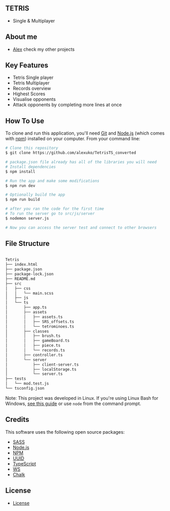 ## TETRIS
* Single & Multiplayer
## About me
* [Alex](https://alejandro-rivera.com/) check my other projects

## Key Features
* Tetris Single player
* Tetris Multiplayer
* Records overview
* Highest Scores
* Visualise opponents
* Attack opponents by completing more lines at once 

## How To Use

To clone and run this application, you'll need [Git](https://git-scm.com) and [Node.js](https://nodejs.org/en/download/) (which comes with [npm](http://npmjs.com)) installed on your computer. From your command line:

```bash
# Clone this repository
$ git clone https://github.com/alexuko/TetrisTS_converted

# package.json file already has all of the libraries you will need 
# Install dependencies
$ npm install

# Run the app and make some modifications
$ npm run dev 

# Optionally build the app
$ npm run build 

# after you ran the code for the first time
# To run the server go to src/js/server
$ nodemon server.js

# Now you can access the server test and connect to other browsers

```

## File Structure
```bash

Tetris
├── index.html
├── package.json
├── package-lock.json
├── README.md
├── src
│   ├── css
│   │   └── main.scss
│   ├── js
│   └── ts
│       ├── app.ts
│       ├── assets
│       │   ├── assets.ts
│       │   ├── SRS_offsets.ts
│       │   └── tetrominoes.ts
│       ├── classes
│       │   ├── brush.ts
│       │   ├── gameBoard.ts
│       │   ├── piece.ts
│       │   └── records.ts
│       ├── controller.ts
│       └── server
│           ├── client-server.ts
│           ├── localStorage.ts
│           └── server.ts
├── tests
│   └── mod.test.js
└── tsconfig.json

```

Note: This project was developed in Linux.
If you're using Linux Bash for Windows, [see this guide](https://www.howtogeek.com/261575/how-to-run-graphical-linux-desktop-applications-from-windows-10s-bash-shell/) or use `node` from the command prompt.

## Credits

This software uses the following open source packages:

- [SASS](https://sass-lang.com/)
- [Node.js](https://nodejs.org/)
- [NPM](https://www.npmjs.com/)
- [UUID](https://www.npmjs.com/package/uuid)
- [TypeScript](https://www.typescriptlang.org/)
- [WS](https://www.npmjs.com/package/ws)
- [Chalk](https://www.npmjs.com/package/chalk)


## License

* [License](https://github.com/alexuko/TetrisTS_converted/blob/main/LICENSE) 


